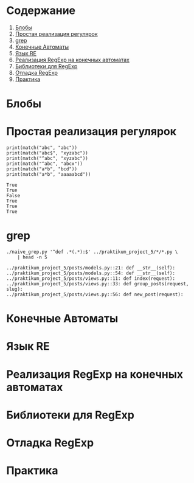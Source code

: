 # &#1057;&#1086;&#1076;&#1077;&#1088;&#1078;&#1072;&#1085;&#1080;&#1077;

1.  [Блобы](#orgbdd0d47)
2.  [Простая реализация регулярок](#org94f9171)
3.  [grep](#orgbefd11c)
4.  [Конечные Автоматы](#orgffa0927)
5.  [Язык RE](#org1e8b9b7)
6.  [Реализация RegExp на конечных автоматах](#orgfc5edef)
7.  [Библиотеки для RegExp](#org64e2706)
8.  [Отладка RegExp](#org3cea2cb)
9.  [Практика](#org3cd4525)



<a id="orgbdd0d47"></a>

# Блобы


<a id="org94f9171"></a>

# Простая реализация регулярок



    print(match("abc", "abc"))
    print(match("abc$", "xyzabc"))
    print(match("^abc", "xyzabc"))
    print(match("^abc", "abcx"))
    print(match("a*b", "bcd"))
    print(match("a*b", "aaaaabcd"))

    True
    True
    False
    True
    True
    True


<a id="orgbefd11c"></a>

# grep

    ./naive_grep.py '^def .*(.*):$' ../praktikum_project_5/*/*.py \
        | head -n 5

    ../praktikum_project_5/posts/models.py::21: def __str__(self):
    ../praktikum_project_5/posts/models.py::54: def __str__(self):
    ../praktikum_project_5/posts/views.py::11: def index(request):
    ../praktikum_project_5/posts/views.py::33: def group_posts(request, slug):
    ../praktikum_project_5/posts/views.py::56: def new_post(request):


<a id="orgffa0927"></a>

# Конечные Автоматы


<a id="org1e8b9b7"></a>

# Язык RE


<a id="orgfc5edef"></a>

# Реализация RegExp на конечных автоматах


<a id="org64e2706"></a>

# Библиотеки для RegExp


<a id="org3cea2cb"></a>

# Отладка RegExp


<a id="org3cd4525"></a>

# Практика
